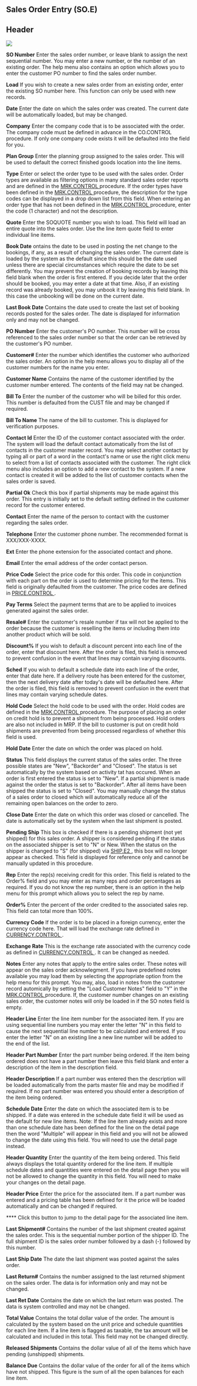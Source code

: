 ##  Sales Order Entry (SO.E)

<PageHeader />

##  Header

![](./SO-E-1.jpg)

**SO Number** Enter the sales order number, or leave blank to assign the next
sequential number. You may enter a new number, or the number of an existing
order. The help menu also contains an option which allows you to enter the
customer PO number to find the sales order number.  
  
**Load** If you wish to create a new sales order from an existing order, enter
the existing SO number here. This function can only be used with new records.  
  
**Date** Enter the date on which the sales order was created. The current date
will be automatically loaded, but may be changed.  
  
**Company** Enter the company code that is to be associated with the order.
The company code must be defined in advance in the CO.CONTROL procedure. If
only one company code exists it will be defaulted into the field for you.  
  
**Plan Group** Enter the planning group assigned to the sales order. This will
be used to default the correct finished goods location into the line items.  
  
**Type** Enter or select the order type to be used with the sales order. Order types are available as filtering options in many standard sales order reports and are defined in the [ MRK.CONTROL ](../../MRK-CONTROL/README.md) procedure. If the order types have been defined in the [ MRK.CONTROL ](../../MRK-CONTROL/README.md) procedure, the description for the type codes can be displayed in a drop down list from this field. When entering an order type that has not been defined in the [ MRK.CONTROL ](../../MRK-CONTROL/README.md) procedure, enter the code (1 character) and not the description.   
  
**Quote** Enter the SOQUOTE number you wish to load. This field will load an
entire quote into the sales order. Use the line item quote field to enter
individual line items.  
  
**Book Date** ontains the date to be used in posting the net change to the
bookings, if any, as a result of changing the sales order. The current date is
loaded by the system as the default since this should be the date used unless
there are special circumstances which require the date to be set differently.
You may prevent the creation of booking records by leaving this field blank
when the order is first entered. If you decide later that the order should be
booked, you may enter a date at that time. Also, if an existing record was
already booked, you may unbook it by leaving this field blank. In this case
the unbooking will be done on the current date.  
  
**Last Book Date** Contains the date used to create the last set of booking
records posted for the sales order. The date is displayed for information only
and may not be changed.  
  
**PO Number** Enter the customer's PO number. This number will be cross
referenced to the sales order number so that the order can be retrieved by the
customer's PO number.  
  
**Customer#** Enter the number which identifies the customer who authorized
the sales order. An option in the help menu allows you to display all of the
customer numbers for the name you enter.  
  
**Customer Name** Contains the name of the customer identified by the customer
number entered. The contents of the field may nat be changed.  
  
**Bill To** Enter the number of the customer who will be billed for this
order. This number is defaulted from the CUST file and may be changed if
required.  
  
**Bill To Name** The name of the bill to customer. This is displayed for
verification purposes.  
  
**Contact Id** Enter the ID of the customer contact associated with the order.
The system will load the default contact automatically from the list of
contacts in the customer master record. You may select another contact by
typing all or part of a word in the contact's name or use the right click menu
to select from a list of contacts associated with the customer. The right
click menu also includes an option to add a new contact to the system. If a
new contact is created it will be added to the list of customer contacts when
the sales order is saved.  
  
**Partial Ok** Check this box if partial shipments may be made against this
order. This entry is initially set to the default setting defined in the
customer record for the customer entered.  
  
**Contact** Enter the name of the person to contact with the customer
regarding the sales order.  
  
**Telephone** Enter the customer phone number. The recommended format is
XXX/XXX-XXXX.  
  
**Ext** Enter the phone extension for the associated contact and phone.  
  
**Email** Enter the email address of the order contact person.  
  
**Price Code** Select the price code for this order. This code in conjunction with each part on the order is used to determine pricing for the items. This field is originally defaulted from the customer. The price codes are defined in [ PRICE.CONTROL ](../../PRICE-CONTROL/README.md) .   
  
**Pay Terms** Select the payment terms that are to be applied to invoices
generated against the sales order.  
  
**Resale#** Enter the customer's resale number if tax will not be applied to
the order because the customer is reselling the items or including them into
another product which will be sold.  
  
**Discount%** If you wish to default a discount percent into each line of the
order, enter that discount here. After the order is filed, this field is
removed to prevent confusion in the event that lines may contain varying
discounts.  
  
**Sched** If you wish to default a schedule date into each line of the order,
enter that date here. If a delivery route has been entered for the customer,
then the next delivery date after today's date will be defaulted here. After
the order is filed, this field is removed to prevent confusion in the event
that lines may contain varying schedule dates.  
  
**Hold Code** Select the hold code to be used with the order. Hold codes are defined in the [ MRK.CONTROL ](../../MRK-CONTROL/README.md) procedure. The purpose of placing an order on credit hold is to prevent a shipment from being processed. Hold orders are also not included in MRP. If the bill to customer is put on credit hold shipments are prevented from being processed regardless of whether this field is used.   
  
**Hold Date** Enter the date on which the order was placed on hold.  
  
**Status** This field displays the current status of the sales order. The
three possible states are "New", "Backorder" and "Closed". The status is set
automatically by the system based on activity tat has occured. When an order
is first entered the status is set to "New". If a partial shipment is made
against the order the status is set to "Backorder". After all items have been
shipped the status is set to "Closed". You may manually change the status of a
sales order to closed which will automatically reduce all of the remaining
open balances on the order to zero.  
  
**Close Date** Enter the date on which this order was closed or cancelled. The
date is automatically set by the system when the last shipment is posted.  
  
**Pending Ship** This box is checked if there is a pending shipment (not yet shipped) for this sales order. A shipper is considered pending if the status on the associated shipper is set to "N" or New. When the status on the shipper is changed to "S" (for shipped) via [ SHIP.E2 ](../../SHIP-E2/README.md) , this box will no longer appear as checked. This field is displayed for reference only and cannot be manually updated in this procedure.   
  
**Rep** Enter the rep(s) receiving credit for this order. This field is
related to the Order% field and you may enter as many reps and order
percentages as required. If you do not know the rep number, there is an option
in the help menu for this prompt which allows you to select the rep by name.  
  
**Order%** Enter the percent of the order credited to the associated sales
rep. This field can total more than 100%.  
  
**Currency Code** If the order is to be placed in a foreign currency, enter the currency code here. That will load the exchange rate defined in [ CURRENCY.CONTROL ](../../../../AR-OVERVIEW/AR-ENTRY/CURRENCY-CONTROL/README.md) .   
  
**Exchange Rate** This is the exchange rate associated with the currency code as defined in [ CURRENCY.CONTROL ](../../../../AR-OVERVIEW/AR-ENTRY/CURRENCY-CONTROL/README.md) . It can be changed as needed.   
  
**Notes** Enter any notes that apply to the entire sales order. These notes will appear on the sales order acknowlegment. If you have predefined notes available you may load them by selecting the appropriate option from the help menu for this prompt. You may, also, load in notes from the customer record automically by setting the "Load Customer Notes" field to "Y" in the [ MRK.CONTROL ](../../MRK-CONTROL/README.md) procedure. If, the customer number changes on an existing sales order, the customer notes will only be loaded in if the SO notes field is empty.   
  
**Header Line** Enter the line item number for the associated item. If you are
using sequential line numbers you may enter the letter "N" in this field to
cause the next sequential line number to be calculated and entered. If you
enter the letter "N" on an existing line a new line number will be added to
the end of the list.  
  
**Header Part Number** Enter the part number being ordered. If the item being
ordered does not have a part number then leave this field blank and enter a
description of the item in the description field.  
  
**Header Description** If a part number was entered then the description will
be loaded automatically from the parts master file and may be modified if
required. If no part number was entered you should enter a description of the
item being ordered.  
  
**Schedule Date** Enter the date on which the associated item is to be
shipped. If a date was entered in the schedule date field it will be used as
the default for new line items. Note: If the line item already exists and more
than one schedule date has been defined for the line on the detail page then
the word "Multiple" will appear in this field and you will not be allowed to
change the date using this field. You will need to use the detail page
instead.  
  
**Header Quantity** Enter the quantity of the item being ordered. This field
always displays the total quantity ordered for the line item. If multiple
schedule dates and quantities were entered on the detail page then you will
not be allowed to change the quantity in this field. You will need to make
your changes on the detail page.  
  
**Header Price** Enter the price for the associated item. If a part number was
entered and a pricing table has been defined for it the price will be loaded
automatically and can be changed if required.  
  
**** Click this button to jump to the detail page for the associated line
item.  
  
**Last Shipment#** Contains the number of the last shipment created against
the sales order. This is the sequential number portion of the shipper ID. The
full shipment ID is the sales order number followed by a dash (-) followed by
this number.  
  
**Last Ship Date** The date the last shipment was posted against the sales
order.  
  
**Last Return#** Contains the number assigned to the last returned shipment on
the sales order. The data is for information only and may not be changed.  
  
**Last Ret Date** Contains the date on which the last return was posted. The
data is system controlled and may not be changed.  
  
**Total Value** Contains the total dollar value of the order. The amount is
calculated by the system based on the unit price and schedule quantities for
each line item. If a line item is flagged as taxable, the tax amount will be
calculated and included in this total. This field may not be changed directly.  
  
**Released Shipments** Contains the dollar value of all of the items which
have pending (unshipped) shipments.  
  
**Balance Due** Contains the dollar value of the order for all of the items
which have not shipped. This figure is the sum of all the open balances for
each line item.  
  
  
<badge text= "Version 8.10.57" vertical="middle" />

<PageFooter />